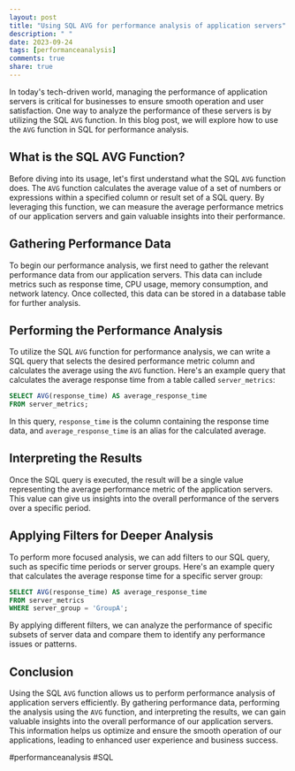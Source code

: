 ```yaml
---
layout: post
title: "Using SQL AVG for performance analysis of application servers"
description: " "
date: 2023-09-24
tags: [performanceanalysis]
comments: true
share: true
---
```


In today's tech-driven world, managing the performance of application servers is critical for businesses to ensure smooth operation and user satisfaction. One way to analyze the performance of these servers is by utilizing the SQL `AVG` function. In this blog post, we will explore how to use the `AVG` function in SQL for performance analysis.

## What is the SQL AVG Function?

Before diving into its usage, let's first understand what the SQL `AVG` function does. The `AVG` function calculates the average value of a set of numbers or expressions within a specified column or result set of a SQL query. By leveraging this function, we can measure the average performance metrics of our application servers and gain valuable insights into their performance.

## Gathering Performance Data

To begin our performance analysis, we first need to gather the relevant performance data from our application servers. This data can include metrics such as response time, CPU usage, memory consumption, and network latency. Once collected, this data can be stored in a database table for further analysis.

## Performing the Performance Analysis

To utilize the SQL `AVG` function for performance analysis, we can write a SQL query that selects the desired performance metric column and calculates the average using the `AVG` function. Here's an example query that calculates the average response time from a table called `server_metrics`:

```sql
SELECT AVG(response_time) AS average_response_time
FROM server_metrics;
```

In this query, `response_time` is the column containing the response time data, and `average_response_time` is an alias for the calculated average.

## Interpreting the Results

Once the SQL query is executed, the result will be a single value representing the average performance metric of the application servers. This value can give us insights into the overall performance of the servers over a specific period.

## Applying Filters for Deeper Analysis

To perform more focused analysis, we can add filters to our SQL query, such as specific time periods or server groups. Here's an example query that calculates the average response time for a specific server group:

```sql
SELECT AVG(response_time) AS average_response_time
FROM server_metrics
WHERE server_group = 'GroupA';
```

By applying different filters, we can analyze the performance of specific subsets of server data and compare them to identify any performance issues or patterns.

## Conclusion

Using the SQL `AVG` function allows us to perform performance analysis of application servers efficiently. By gathering performance data, performing the analysis using the `AVG` function, and interpreting the results, we can gain valuable insights into the overall performance of our application servers. This information helps us optimize and ensure the smooth operation of our applications, leading to enhanced user experience and business success.

#performanceanalysis #SQL